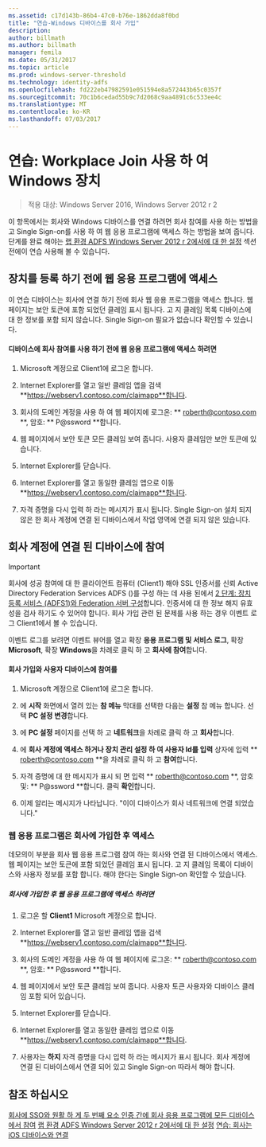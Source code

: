 ```yaml
---
ms.assetid: c17d143b-86b4-47c0-b76e-1862dda8f0bd
title: "연습-Windows 디바이스를 회사 가입"
description: 
author: billmath
ms.author: billmath
manager: femila
ms.date: 05/31/2017
ms.topic: article
ms.prod: windows-server-threshold
ms.technology: identity-adfs
ms.openlocfilehash: fd222eb47982591e051594e8a572443b65c0357f
ms.sourcegitcommit: 70c1b6cedad55b9c7d2068c9aa4891c6c533ee4c
ms.translationtype: MT
ms.contentlocale: ko-KR
ms.lasthandoff: 07/03/2017
---
```

# <a name="walkthrough-workplace-join-with-a-windows-device"></a>연습: Workplace Join 사용 하 여 Windows 장치

>적용 대상: Windows Server 2016, Windows Server 2012 r 2

이 항목에서는 회사와 Windows 디바이스를 연결 하려면 회사 참여를 사용 하는 방법을 고 Single Sign-on를 사용 하 여 웹 응용 프로그램에 액세스 하는 방법을 보여 줍니다. 단계를 완료 해야는 [랩 환경 ADFS Windows Server 2012 r 2에서에 대 한 설정](../deployment/Set-up-the-lab-environment-for-AD-FS-in-Windows-Server-2012-R2.md) 섹션 전에이 연습 사용해 볼 수 있습니다.

## <a name="access-the-web-application-before-device-registration"></a>장치를 등록 하기 전에 웹 응용 프로그램에 액세스
이 연습 디바이스는 회사에 연결 하기 전에 회사 웹 응용 프로그램을 액세스 합니다. 웹 페이지는 보안 토큰에 포함 되었던 클레임 표시 됩니다. 고 지 클레임 목록 디바이스에 대 한 정보를 포함 되지 않습니다. Single Sign-on 필요가 없습니다 확인할 수 있습니다.

#### <a name="to-access-the-web-application-before-you-use-workplace-join-on-your-device"></a>디바이스에 회사 참여를 사용 하기 전에 웹 응용 프로그램에 액세스 하려면

1.  Microsoft 계정으로 Client1에 로그온 합니다.

2.  Internet Explorer를 열고 일반 클레임 앱을 검색 **https://webserv1.contoso.com/claimapp**합니다.

3.  회사의 도메인 계정을 사용 하 여 웹 페이지에 로그온: ** roberth@contoso.com **, 암호: ** P@ssword **합니다.

4.  웹 페이지에서 보안 토큰 모든 클레임 보여 줍니다. 사용자 클레임만 보안 토큰에 있습니다.

5.  Internet Explorer를 닫습니다.

6.  Internet Explorer를 열고 동일한 클레임 앱으로 이동 **https://webserv1.contoso.com/claimapp**합니다.

7.  자격 증명을 다시 입력 하 라는 메시지가 표시 됩니다. Single Sign-on 설치 되지 않은 한 회사 계정에 연결 된 디바이스에서 작업 영역에 연결 되지 않은 있습니다.

## <a name="join-your-device-with-workplace-join"></a>회사 계정에 연결 된 디바이스에 참여

> [!IMPORTANT]
> 회사에 성공 참여에 대 한 클라이언트 컴퓨터 (Client1) 해야 SSL 인증서를 신뢰 Active Directory Federation Services ADFS ()를 구성 하는 데 사용 된에서 [2 단계: 장치 등록 서비스 (ADFS1)와 Federation 서버 구성](../deployment/Set-up-the-lab-environment-for-AD-FS-in-Windows-Server-2012-R2.md#BKMK_4)합니다. 인증서에 대 한 정보 해지 유효성을 검사 하기도 수 있어야 합니다. 회사 가입 관련 된 문제를 사용 하는 경우 이벤트 로그 Client1에서 볼 수 있습니다.
> 
> 이벤트 로그를 보려면 이벤트 뷰어를 열고 확장 **응용 프로그램 및 서비스 로그**, 확장 **Microsoft**, 확장 **Windows**을 차례로 클릭 하 고 **회사에 참여**합니다.

#### <a name="to-join-your-device-with-workplace-join"></a>회사 가입와 사용자 디바이스에 참여를

1.  Microsoft 계정으로 Client1에 로그온 합니다.

2.  에 **시작** 화면에서 열려 있는 **참 메뉴** 막대를 선택한 다음는 **설정** 참 메뉴 합니다. 선택 **PC 설정 변경**합니다.

3.  에 **PC 설정** 페이지를 선택 하 고 **네트워크**을 차례로 클릭 하 고 **회사**합니다.

4.  에 **회사 계정에 액세스 하거나 장치 관리 설정 하 여 사용자 Id를 입력** 상자에 입력 ** roberth@contoso.com **을 차례로 클릭 하 고 **참여**합니다.

5.  자격 증명에 대 한 메시지가 표시 되 면 입력 ** roberth@contoso.com **, 암호 및: ** P@ssword **합니다. 클릭 **확인**합니다.

6.  이제 알리는 메시지가 나타납니다. "이이 디바이스가 회사 네트워크에 연결 되었습니다."

### <a name="access-the-web-application-after-joining-the-workplace"></a>웹 응용 프로그램은 회사에 가입한 후 액세스
데모의이 부분을 회사 웹 응용 프로그램 참여 하는 회사와 연결 된 디바이스에서 액세스. 웹 페이지는 보안 토큰에 포함 되었던 클레임 표시 됩니다. 고 지 클레임 목록이 디바이스와 사용자 정보를 포함 합니다. 해야 한다는 Single Sign-on 확인할 수 있습니다.

##### <a name="to-access-the-web-application-after-joining-the-workplace"></a>회사에 가입한 후 웹 응용 프로그램에 액세스 하려면

1.  로그온 할 **Client1** Microsoft 계정으로 합니다.

2.  Internet Explorer를 열고 일반 클레임 앱을 검색 **https://webserv1.contoso.com/claimapp**합니다.

3.  회사의 도메인 계정을 사용 하 여 웹 페이지에 로그온: ** roberth@contoso.com **, 암호: ** P@ssword **합니다.

4.  웹 페이지에서 보안 토큰 클레임 보여 줍니다. 사용자 토큰 사용자와 디바이스 클레임 포함 되어 있습니다.

5.  Internet Explorer를 닫습니다.

6.  Internet Explorer를 열고 동일한 클레임 앱으로 이동 **https://webserv1.contoso.com/claimapp**합니다.

7.  사용자는 **하지** 자격 증명을 다시 입력 하 라는 메시지가 표시 됩니다. 회사 계정에 연결 된 디바이스에서 연결 되어 있고 Single Sign-on 따라서 해야 합니다.

## <a name="see-also"></a>참조 하십시오
[회사에 SSO와 원활 하 게 두 번째 요소 인증 간에 회사 응용 프로그램에 모든 디바이스에서 참여](Join-to-Workplace-from-Any-Device-for-SSO-and-Seamless-Second-Factor-Authentication-Across-Company-Applications.md)
[랩 환경 ADFS Windows Server 2012 r 2에서에 대 한 설정](../deployment/Set-up-the-lab-environment-for-AD-FS-in-Windows-Server-2012-R2.md)
[연습: 회사는 iOS 디바이스와 연결](Walkthrough--Workplace-Join-with-an-iOS-Device.md)



